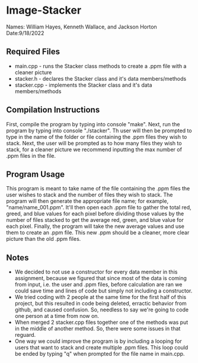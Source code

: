 # Image-Stacker
Names: William Hayes, Kenneth Wallace, and Jackson Horton
Date:9/18/2022

## Required Files
* main.cpp - runs the Stacker class methods to create a .ppm file with a cleaner picture
* stacker.h - declares the Stacker class and it's data members/methods
* stacker.cpp - implements the Stacker class and it's data members/methods


## Compilation Instructions
First, compile the program by typing into console "make". Next, run the program by typing
into console "./stacker". Th user will then be prompted to type in the name of the folder
or file containing the .ppm files they wish to stack. Next, the user will be prompted as
to how many files they wish to stack, for a cleaner picture we recommend inputting the max
number of .ppm files in the file.

## Program Usage
This program is meant to take name of the file containing the .ppm files the user wishes to
stack and the number of files they wish to stack. The program will then generate the 
appropriate file name; for example, "name/name_001.ppm". It'll then open each .ppm file to
gather the total red, greed, and blue values for each pixel before dividing those values by
the number of files stacked to get the average red, green, and blue value for each pixel.
Finally, the program will take the new average values and use them to create an .ppm file.
This new .ppm should be a cleaner, more clear picture than the old .ppm files.

## Notes
* We decided to not use a constructor for every data member in this assignment, because we
figured that since most of the data is coming from input, i.e. the user and .ppm files, 
before calculation are ran we could save time and lines of code but simply not including a
constructor.
* We tried coding with 2 people at the same time for the first half of this project, but
this resulted in code being deleted, erractic behavior from github, and caused confusion.
So, needless to say we're going to code one person at a time from now on.
* When merged 2 stacker.cpp files together one of the methods was put in the middle of 
another method. So, there were some issues in that reguard.
* One way we could improve the program is by including a looping for users that want to 
stack and create multiple .ppm files. This loop could be ended by typing "q" when prompted
for the file name in main.cpp.
